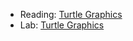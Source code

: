 * Reading: [Turtle Graphics](../readings/turtle-graphics-reading.html)
* Lab: [Turtle Graphics](../labs/turtle-graphics-lab.html)
